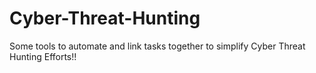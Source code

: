 # Cyber-Threat-Hunting

Some tools to automate and link tasks together to simplify Cyber Threat Hunting Efforts!!
